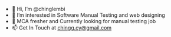 - 👋 Hi, I’m @chinglembi
- 👀 I’m interested in Software Manual Testing and web designing
- 🌱 MCA fresher and Currently looking for manual testing job
- 📫 Get In Touch at chingg.cy@gmail.com

<!---
chinglembi/chinglembi is a ✨ special ✨ repository because its `README.md` (this file) appears on your GitHub profile.
You can click the Preview link to take a look at your changes.
--->

